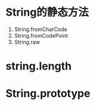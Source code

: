 

# String的静态方法
1. String.fromCharCode
2. String.fromCodePoint
3. String.raw


# string.length


# String.prototype





